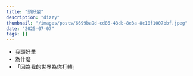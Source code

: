 ```yaml
---
title: "頭好暈"
description: "dizzy"
thumbnail: "/images/posts/6699ba9d-cd86-43db-8e3a-8c10f1007bbf.jpeg"
date: "2025-07-07"
tags: []
---
```

- 我頭好暈
- 為什麼
- 「因為我的世界為你打轉」
